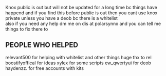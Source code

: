 Knox public is out but will not be updated for a long time bc things have happend
and if you find this before public is out then you cant use knox private unless you have a deob bc there is a whitelist          
also if you need any help dm me on dis at polarsynnx and you can tell me things to fix there to

PEOPLE WHO HELPED
--------------------------------------
relevant500 for helping with whitelist and other things huge thx to rel
boostifyoffical for ideas
xylex for some scripts
ew_qwertyui for deob
haydenzz. for free accounts with kits
